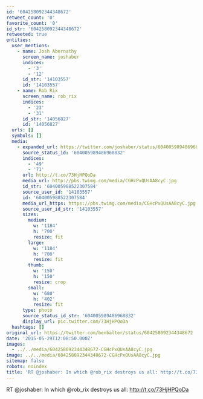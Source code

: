 ```yaml
---
id: '604258092344348672'
retweet_count: '0'
favorite_count: '0'
id_str: '604258092344348672'
retweeted: true
entities:
  user_mentions:
    - name: Josh Abernathy
      screen_name: joshaber
      indices:
        - '3'
        - '12'
      id_str: '14103557'
      id: '14103557'
    - name: Rob Rix‎
      screen_name: rob_rix
      indices:
        - '23'
        - '31'
      id_str: '14056827'
      id: '14056827'
  urls: []
  symbols: []
  media:
    - expanded_url: https://twitter.com/joshaber/status/604005989486968832/photo/1
      source_status_id: '604005989486968832'
      indices:
        - '49'
        - '71'
      url: http://t.co/73HjHPQoDa
      media_url: http://pbs.twimg.com/media/CGHcPxQUsAA8cyC.jpg
      id_str: '604005988522307584'
      source_user_id: '14103557'
      id: '604005988522307584'
      media_url_https: https://pbs.twimg.com/media/CGHcPxQUsAA8cyC.jpg
      source_user_id_str: '14103557'
      sizes:
        medium:
          w: '1184'
          h: '700'
          resize: fit
        large:
          w: '1184'
          h: '700'
          resize: fit
        thumb:
          w: '150'
          h: '150'
          resize: crop
        small:
          w: '680'
          h: '402'
          resize: fit
      type: photo
      source_status_id_str: '604005989486968832'
      display_url: pic.twitter.com/73HjHPQoDa
  hashtags: []
original_url: https://twitter.com/benbalter/status/604258092344348672
date: '2015-05-29T12:08:50.000Z'
images:
  - ../../media/604258092344348672-CGHcPxQUsAA8cyC.jpg
image: ../../media/604258092344348672-CGHcPxQUsAA8cyC.jpg
sitemap: false
robots: noindex
title: 'RT @joshaber: In which @rob_rix destroys us all: http://t.co/73HjHPQoDa'
---
```


RT @joshaber: In which @rob_rix destroys us all: http://t.co/73HjHPQoDa